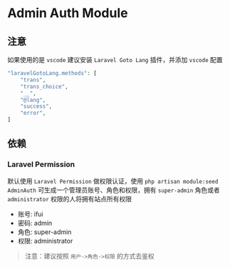 # Admin Auth Module

## 注意

如果使用的是 `vscode` 建议安装 `Laravel Goto Lang` 插件，并添加 `vscode` 配置

```php
"laravelGotoLang.methods": [
    "trans",
    "trans_choice",
    "__",
    "@lang",
    "success",
    "error",
]    
```

## 依赖

### Laravel Permission

默认使用 `Laravel Permission` 做权限认证，使用 `php artisan module:seed AdminAuth` 可生成一个管理员账号、角色和权限，拥有 `super-admin` 角色或者 `administrator` 权限的人将拥有站点所有权限

- 账号: ifui
- 密码: admin
- 角色: super-admin
- 权限: administrator

> 注意：建议按照 `用户->角色->权限` 的方式去鉴权
